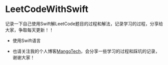 # LeetCodeWithSwift

记录一下自己使用Swift解LeetCode题目的过程和解法，记录学习的过程，分享给大家，争取每天更新！！

- 使用Swift语言

- 也请关注我的个人博客[MangoTech](www.baronzhang107.xyz)，会分享一些学习的过程和踩坑的记录，谢谢大家！
